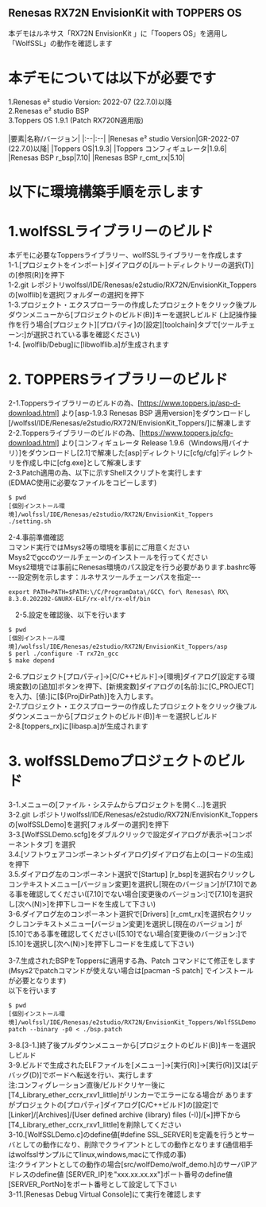 ## Renesas RX72N EnvisionKit with TOPPERS OS 


本デモはルネサス「RX72N EnvisionKit 」に「Toopers OS」を適用し「WolfSSL」の動作を確認します


# 本デモについては以下が必要です 


1.Renesas e² studio Version: 2022-07 (22.7.0)以降  
2.Renesas e² studio BSP   
3.Toppers OS 1.9.1 (Patch RX720N適用版)    
<br>
|要素|名称/バージョン|
|:--|:--|
|Renesas e² studio Version|GR-2022-07 (22.7.0)以降|
|Toppers OS|1.9.3|
|Toppers コンフィギュレータ|1.9.6|
|Renesas BSP r_bsp|7.10|
|Renesas BSP r_cmt_rx|5.10|
<br>


# 以下に環境構築手順を示します
 # 1.wolfSSLライブラリーのビルド
  本デモに必要なToppersライブラリー、wolfSSLライブラリーを作成します  
 1-1.[プロジェクトをインポート]ダイアログの[ルートディレクトリーの選択(T)]の[参照(R)]を押下  
 1-2.git レポジトリwolfssl/IDE/Renesas/e2studio/RX72N/EnvisionKit_Toppersの[wolflib]を選択[フォルダーの選択]を押下      
 1-3.プロジェクト・エクスプローラーの作成したプロジェクトをクリック後プルダウンメニューから[プロジェクトのビルド(B)]キーを選択しビルド
 (上記操作操作を行う場合[プロジェクト][プロパティ]の[設定][toolchain]タブで[ツールチェーン:]が選択されている事を確認ください)  
 1-4. [wolflib/Debug]に[libwolflib.a]が生成されます

 # 2. TOPPERSライブラリーのビルド  
 2-1.Toppersライブラリーのビルドの為、[https://www.toppers.jp/asp-d-download.html] より[asp-1.9.3 Renesas BSP 適用version]をダウンロードし[/wolfssl/IDE/Renesas/e2studio/RX72N/EnvisionKit_Toppers/]に解凍します   
 2-2.Toppersライブラリーのビルドの為、[https://www.toppers.jp/cfg-download.html] より[コンフィギュレータ Release 1.9.6（Windows用バイナリ）]をダウンロードし[2.1]で解凍した[asp]ディレクトリに[cfg/cfg]ディレクトリを作成し中に[cfg.exe]として解凍します  
 2-3.Patch適用の為、以下に示すShellスクリプトを実行します  
   (EDMAC使用に必要なファイルをコピーします)
 ``` 
 $ pwd
[個別インストール環境]/wolfssl/IDE/Renesas/e2studio/RX72N/EnvisionKit_Toppers
 ./setting.sh 
```  
 2-4.事前準備確認  
   コマンド実行ではMsys2等の環境を事前にご用意ください  
   Msys2でgccのツールチェーンのインストールを行ってください  
   Msys2環境では事前にRenesas環境のパス設定を行う必要があります.bashrc等      
---設定例を示します：ルネサスツールチェーンパスを指定---      
 ```  
export PATH=PATH=$PATH:\/C/ProgramData\/GCC\ for\ Renesas\ RX\ 8.3.0.202202-GNURX-ELF/rx-elf/rx-elf/bin
 ``` 
　2-5.設定を確認後、以下を行います
  ```  
$ pwd
[個別インストール環境]/wolfssl/IDE/Renesas/e2studio/RX72N/EnvisionKit_Toppers/asp
$ perl ./configure -T rx72n_gcc
$ make depend
```  
 2-6.プロジェクト[プロパティ]→[C/C++ビルド]→[環境]ダイアログ[設定する環境変数]の[追加]ボタンを押下、[新規変数]ダイアログの[名前:]に[C_PROJECT]を入力、[値:]に[${ProjDirPath}]を入力します。  
 2-7.プロジェクト・エクスプローラーの作成したプロジェクトをクリック後プルダウンメニューから[プロジェクトのビルド(B)]キーを選択しビルド    
 2-8.[toppers_rx]に[libasp.a]が生成されます    
 
# 3. wolfSSLDemoプロジェクトのビルド  
 3-1.メニューの[ファイル・システムからプロジェクトを開く...]を選択  
 3-2.git レポジトリwolfssl/IDE/Renesas/e2studio/RX72N/EnvisionKit_Toppersの[wolfSSLDemo]を選択[フォルダーの選択]を押下  
 3-3.[WolfSSLDemo.scfg]をダブルクリックで設定ダイアログが表示→[コンポーネントタブ] を選択  
 3.4.[ソフトウェアコンポーネントダイアログ]ダイアログ右上の[コードの生成]を押下      
 3.5.ダイアログ左のコンポーネント選択で[Startup] [r_bsp]を選択右クリックしコンテキストメニュー[バージョン変更]を選択し[現在のバージョン]が[7.10]である事を確認してください([7.10]でない場合[変更後のバージョン:]で[7.10]を選択し[次へ(N)>]を押下しコードを生成して下さい)   
 3-6.ダイアログ左のコンポーネント選択で[Drivers] [r_cmt_rx]を選択右クリックしコンテキストメニュー[バージョン変更]を選択し[現在のバージョン] が[5.10]である事を確認してください([5.10]でない場合[変更後のバージョン:]で[5.10]を選択し[次へ(N)>]を押下しコードを生成して下さい)     


   
 3-7.生成されたBSPをToppersに適用する為、Patch コマンドにて修正をします  
 (Msys2でpatchコマンドが使えない場合は[pacman -S patch] でインストールが必要となります)     
 以下を行います
 ```  
$ pwd
[個別インストール環境]/wolfssl/IDE/Renesas/e2studio/RX72N/EnvisionKit_Toppers/WolfSSLDemo
 patch --binary -p0 < ./bsp.patch
```


  
 3-8.[3-1.]終了後プルダウンメニューから[プロジェクトのビルド(B)]キーを選択しビルド   
 3-9.ビルドで生成されたELFファイルを[メニュー]→[実行(R)]→[実行(R)]又は[デバッグ(D)]でボードへ転送を行い、実行します  
 注:コンフィグレーション直後/ビルドクリヤー後に[T4_Library_ether_ccrx_rxv1_little]がリンカーでエラーになる場合が
 ありますがプロジェクトの[プロパティ]ダイアログ[C/C++ビルド]の[設定]で[Linker]/[Archives]/[User defined archive (library) files (-I)]/[×]押下から[T4_Library_ether_ccrx_rxv1_little]を削除してください   
 3-10.[WolfSSLDemo.c]のdefine値[#define SSL_SERVER]を定義を行うとサーバとしての動作になり、削除でクライアントとしての動作となります(通信相手はwolfsslサンプルにてlinux,windows,macにて作成の事)    
 注:クライアントとしての動作の場合[src/wolfDemo/wolf_demo.h]のサーバIPアドレスのdefine値 [SERVER_IP]を"xxx.xx.xx.xx"]ポート番号のdefine値 [SERVER_PortNo]をポート番号として設定して下さい    
 3-11.[Renesas Debug Virtual Console]にて実行を確認します   

